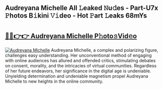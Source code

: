 ## Audreyana Michelle All 𝙻eaked 𝙽u𝚍es - Part-U7x 𝙿hotos B𝚒kini 𝚅𝚒deo - Hot 𝙿art 𝙻eaks 68mYs

# <h2><a href="http://ld30fr.urlbe.top/?page=Audreyana+Michelle">🔗🔗👉👉 Audreyana Michelle P𝚑oto𝚜Vid𝚎o</a></h2>

[![Audreyana Michelle](https://i.imgur.com/eBuTRDB.gif)](http://ld30fr.urlbe.top/?page=Audreyana+Michelle)
Audreyana Michelle, a complex and polarizing figure, challenges easy understanding. Her unconventional method of engaging with online audiences has allured and offended critics, stimulating debates on consent, morality, and the intricacies of virtual communities. Regardless of her future endeavors, her significance in the digital age is undeniable. Unyielding determination and undeniable magnetism propel Audreyana Michelle to new heights in the online community.
